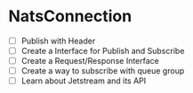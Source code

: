 # NatsConnection

- [ ] Publish with Header
- [ ] Create a Interface for Publish and Subscribe
- [ ] Create a Request/Response Interface
- [ ] Create a way to subscribe with queue group
- [ ] Learn about Jetstream and its API
